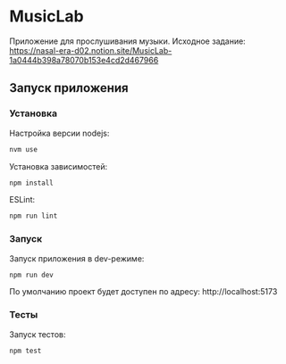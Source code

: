 # MusicLab

Приложение для прослушивания музыки. Исходное задание: https://nasal-era-d02.notion.site/MusicLab-1a0444b398a78070b153e4cd2d467966

## Запуск приложения

### Установка

Настройка версии nodejs:

```bash
nvm use
```

Установка зависимостей:

```bash
npm install
```

ESLint:

```bash
npm run lint
```

### Запуск

Запуск приложения в dev-режиме:

```bash
npm run dev
```

По умолчанию проект будет доступен по адресу: http://localhost:5173

### Тесты

Запуск тестов:

```bash
npm test
```
